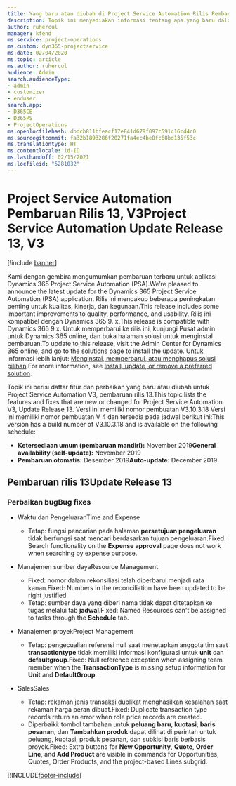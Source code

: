 ```yaml
---
title: Yang baru atau diubah di Project Service Automation Rilis Pembaruan 13, V3
description: Topik ini menyediakan informasi tentang apa yang baru dalam Project Service Automation Rilis Pembaruan 13, V3.
author: ruhercul
manager: kfend
ms.service: project-operations
ms.custom: dyn365-projectservice
ms.date: 02/04/2020
ms.topic: article
ms.author: ruhercul
audience: Admin
search.audienceType:
- admin
- customizer
- enduser
search.app:
- D365CE
- D365PS
- ProjectOperations
ms.openlocfilehash: dbdcb811bfeacf17e841d679f097c591c16cd4c0
ms.sourcegitcommit: fa32b1893286f20271fa4ec4be8fc68bd135f53c
ms.translationtype: HT
ms.contentlocale: id-ID
ms.lasthandoff: 02/15/2021
ms.locfileid: "5281032"
---
```

# <a name="project-service-automation-update-release-13-v3"></a><span data-ttu-id="ee6cc-103">Project Service Automation Pembaruan Rilis 13, V3</span><span class="sxs-lookup"><span data-stu-id="ee6cc-103">Project Service Automation Update Release 13, V3</span></span>

[!include [banner](../includes/psa-now-project-operations.md)]

<span data-ttu-id="ee6cc-104">Kami dengan gembira mengumumkan pembaruan terbaru untuk aplikasi Dynamics 365 Project Service Automation (PSA).</span><span class="sxs-lookup"><span data-stu-id="ee6cc-104">We’re pleased to announce the latest update for the Dynamics 365 Project Service Automation (PSA) application.</span></span> <span data-ttu-id="ee6cc-105">Rilis ini mencakup beberapa peningkatan penting untuk kualitas, kinerja, dan kegunaan.</span><span class="sxs-lookup"><span data-stu-id="ee6cc-105">This release includes some important improvements to quality, performance, and usability.</span></span> <span data-ttu-id="ee6cc-106">Rilis ini kompatibel dengan Dynamics 365 9. x.</span><span class="sxs-lookup"><span data-stu-id="ee6cc-106">This release is compatible with Dynamics 365 9.x.</span></span> <span data-ttu-id="ee6cc-107">Untuk memperbarui ke rilis ini, kunjungi Pusat admin untuk Dynamics 365 online, dan buka halaman solusi untuk menginstal pembaruan.</span><span class="sxs-lookup"><span data-stu-id="ee6cc-107">To update to this release, visit the Admin Center for Dynamics 365 online, and go to the solutions page to install the update.</span></span> <span data-ttu-id="ee6cc-108">Untuk informasi lebih lanjut: [Menginstal, memperbarui, atau menghapus solusi pilihan](https://docs.microsoft.com/power-platform/admin/install-remove-preferred-solution).</span><span class="sxs-lookup"><span data-stu-id="ee6cc-108">For more information, see [Install, update, or remove a preferred solution](https://docs.microsoft.com/power-platform/admin/install-remove-preferred-solution).</span></span>

<span data-ttu-id="ee6cc-109">Topik ini berisi daftar fitur dan perbaikan yang baru atau diubah untuk Project Service Automation V3, pembaruan rilis 13.</span><span class="sxs-lookup"><span data-stu-id="ee6cc-109">This topic lists the features and fixes that are new or changed for Project Service Automation V3, Update Release 13.</span></span> <span data-ttu-id="ee6cc-110">Versi ini memiliki nomor pembuatan V3.10.3.18 Versi ini memiliki nomor pembuatan V 4 dan tersedia pada jadwal berikut ini:</span><span class="sxs-lookup"><span data-stu-id="ee6cc-110">This version has a build number of V3.10.3.18 and is available on the following schedule:</span></span>

- <span data-ttu-id="ee6cc-111">**Ketersediaan umum (pembaruan mandiri):** November 2019</span><span class="sxs-lookup"><span data-stu-id="ee6cc-111">**General availability (self-update):** November 2019</span></span>
- <span data-ttu-id="ee6cc-112">**Pembaruan otomatis:** Desember 2019</span><span class="sxs-lookup"><span data-stu-id="ee6cc-112">**Auto-update:** December 2019</span></span>


## <a name="update-release-13"></a><span data-ttu-id="ee6cc-113">Pembaruan rilis 13</span><span class="sxs-lookup"><span data-stu-id="ee6cc-113">Update Release 13</span></span> 

### <a name="bug-fixes"></a><span data-ttu-id="ee6cc-114">Perbaikan bug</span><span class="sxs-lookup"><span data-stu-id="ee6cc-114">Bug fixes</span></span>

- <span data-ttu-id="ee6cc-115">Waktu dan Pengeluaran</span><span class="sxs-lookup"><span data-stu-id="ee6cc-115">Time and Expense</span></span>

     - <span data-ttu-id="ee6cc-116">Tetap: fungsi pencarian pada halaman **persetujuan pengeluaran** tidak berfungsi saat mencari berdasarkan tujuan pengeluaran.</span><span class="sxs-lookup"><span data-stu-id="ee6cc-116">Fixed: Search functionality on the **Expense approval** page does not work when searching by expense purpose.</span></span>

- <span data-ttu-id="ee6cc-117">Manajemen sumber daya</span><span class="sxs-lookup"><span data-stu-id="ee6cc-117">Resource Management</span></span>

     - <span data-ttu-id="ee6cc-118">Fixed: nomor dalam rekonsiliasi telah diperbarui menjadi rata kanan.</span><span class="sxs-lookup"><span data-stu-id="ee6cc-118">Fixed: Numbers in the reconciliation have been updated to be right justified.</span></span>
     - <span data-ttu-id="ee6cc-119">Tetap: sumber daya yang diberi nama tidak dapat ditetapkan ke tugas melalui tab **jadwal**.</span><span class="sxs-lookup"><span data-stu-id="ee6cc-119">Fixed: Named Resources can't be assigned to tasks through the **Schedule** tab.</span></span>

- <span data-ttu-id="ee6cc-120">Manajemen proyek</span><span class="sxs-lookup"><span data-stu-id="ee6cc-120">Project Management</span></span>

     - <span data-ttu-id="ee6cc-121">Tetap: pengecualian referensi null saat menetapkan anggota tim saat **transactiontype** tidak memiliki informasi konfigurasi untuk **unit** dan **defaultgroup**.</span><span class="sxs-lookup"><span data-stu-id="ee6cc-121">Fixed: Null reference exception when assigning team member when the **TransactionType** is missing setup information for **Unit** and **DefaultGroup**.</span></span>

- <span data-ttu-id="ee6cc-122">Sales</span><span class="sxs-lookup"><span data-stu-id="ee6cc-122">Sales</span></span>

     - <span data-ttu-id="ee6cc-123">Tetap: rekaman jenis transaksi duplikat menghasilkan kesalahan saat rekaman harga peran dibuat.</span><span class="sxs-lookup"><span data-stu-id="ee6cc-123">Fixed: Duplicate transaction type records return an error when role price records are created.</span></span>
     - <span data-ttu-id="ee6cc-124">Diperbaiki: tombol tambahan untuk **peluang baru**, **kuotasi**, **baris pesanan**, dan **Tambahkan produk** dapat dilihat di perintah untuk peluang, kuotasi, produk pesanan, dan subkisi baris berbasis proyek.</span><span class="sxs-lookup"><span data-stu-id="ee6cc-124">Fixed: Extra buttons for **New Opportunity**, **Quote**, **Order Line**, and **Add Product** are visible in commands for Opportunities, Quotes, Order Products, and the project-based Lines subgrid.</span></span>




[!INCLUDE[footer-include](../includes/footer-banner.md)]